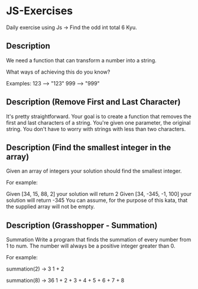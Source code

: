 # JS-Exercises

Daily exercise using Js -> Find the odd int total 6 Kyu.

## Description

We need a function that can transform a number into a string.

What ways of achieving this do you know?

Examples:
123 --> "123"
999 --> "999"

## Description (Remove First and Last Character)

It's pretty straightforward. Your goal is to create a function that removes the first and last characters of a string. You're given one parameter, the original string. You don't have to worry with strings with less than two characters.

## Description (Find the smallest integer in the array)

Given an array of integers your solution should find the smallest integer.

For example:

Given [34, 15, 88, 2] your solution will return 2
Given [34, -345, -1, 100] your solution will return -345
You can assume, for the purpose of this kata, that the supplied array will not be empty.

## Description (Grasshopper - Summation)

Summation
Write a program that finds the summation of every number from 1 to num. The number will always be a positive integer greater than 0.

For example:

summation(2) -> 3
1 + 2

summation(8) -> 36
1 + 2 + 3 + 4 + 5 + 6 + 7 + 8